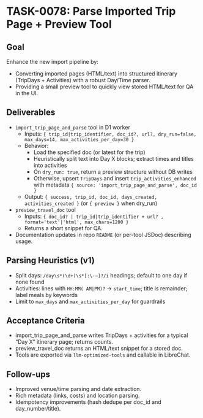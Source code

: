 # TASK-0078: Parse Imported Trip Page + Preview Tool

## Goal
Enhance the new import pipeline by:
- Converting imported pages (HTML/text) into structured itinerary (TripDays + Activities) with a robust Day/Time parser.
- Providing a small preview tool to quickly view stored HTML/text for QA in the UI.

## Deliverables
- `import_trip_page_and_parse` tool in D1 worker
  - Inputs: `{ trip_id|trip_identifier, doc_id?, url?, dry_run=false, max_days=14, max_activities_per_day=30 }`
  - Behavior:
    - Load the specified doc (or latest for the trip)
    - Heuristically split text into Day X blocks; extract times and titles into activities
    - On `dry_run: true`, return a preview structure without DB writes
    - Otherwise, upsert `TripDays` and insert `trip_activities_enhanced` with metadata `{ source: 'import_trip_page_and_parse', doc_id }`
  - Output: `{ success, trip_id, doc_id, days_created, activities_created }` (or `{ preview }` when dry_run)
- `preview_travel_doc` tool
  - Inputs: `{ doc_id? | trip_id|trip_identifier + url? , format='text'|'html', max_chars=1200 }`
  - Returns a short snippet for QA.
- Documentation updates in repo `README` (or per-tool JSDoc) describing usage.

## Parsing Heuristics (v1)
- Split days: `/day\s*(\d+)\s*[:\-–]?/i` headings; default to one day if none found
- Activities: lines with `HH:MM( AM|PM)?` → `start_time`; title is remainder; label meals by keywords
- Limit to `max_days` and `max_activities_per_day` for guardrails

## Acceptance Criteria
- import_trip_page_and_parse writes TripDays + activities for a typical “Day X” itinerary page; returns counts.
- preview_travel_doc returns an HTML/text snippet for a stored doc.
- Tools are exported via `llm-optimized-tools` and callable in LibreChat.

## Follow-ups
- Improved venue/time parsing and date extraction.
- Rich metadata (links, costs) and location parsing.
- Idempotency improvements (hash dedupe per doc_id and day_number/title).
